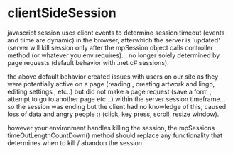 # clientSideSession
javascript session
uses client events to determine session timeout (events and tiime are dynamic) in the browser, afterwhich the server is 'updated'
  (server will kill session only after the mpSession object calls controller method (or whatever you env requires)... no longer solely determined
  by page requests (default behavior with .net c# sessions).   
  
  the above default behavior created issues with users on our site as they were potentially active on a page (reading , creating artwork and lingo, editing settings , etc..)
  but did not make a page request (save a form , attempt to go to another page etc...) within the server session timeframe... so the session
  was ending but the client had no knowledge of this, caused loss of data and angry people :)
  (click, key press, scroll, resize window). 
  
  however your environment handles killing the session, the mpSessions timeOutLengthCountDown() method should replace any functionality
  that determines when to kill / abandon the session.
